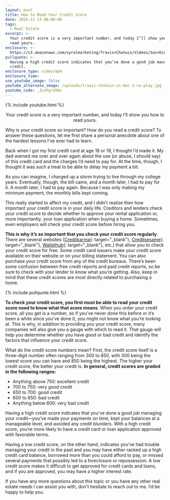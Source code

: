 ```yaml
---
layout: post
title: How to Read Your Credit Score
date: 2018-12-13 00:00:00
tags:
  - Real Estate
excerpt: >-
  Your credit score is a very important number, and today I’ll show you how to
  read yours.
enclosure: >-
  https://s3.amazonaws.com/vyralmarketing/Travis+Chatwin/Videos/San+Diego+Real+Estate+-+How+to+Read+Your+Credit+Score.mp4
pullquote: >-
  Having a high credit score indicates that you’ve done a good job managing your
  credit.
enclosure_type: video/mp4
enclosure_time:
use_youtube_image: false
youtube_alternate_image: /uploads/travis-chatwin-ss-dec-2-no-play.jpg
youtube_code: _JLoFgr399c
---
```


{% include youtube.html %}

<center>Your credit score is a very important number, and today I’ll show you how to read yours.</center>

Why is your credit score so important? How do you read a credit score? To answer these questions, let me first share a personal anecdote about one of the hardest lessons I’ve ever had to learn.

Back when I got my first credit card at age 18 or 19, I thought I’d made it. My dad warned me over and over again about the use (or abuse, I should say) of this credit card and the charges I’d need to pay for. At the time, though, I thought it was such a treat to be able to delay my payment a bit.

As you can imagine, I charged up a storm trying to live through my college years. Eventually, though, the bill came, and a month later, I had to pay for it. A month later, I had to pay again. Because I was only making my minimum payment, the monthly bills kept coming.

This really started to affect my credit, and I didn’t realize then how important your credit score is in your daily life. Creditors and lenders check your credit score to decide whether to approve your rental application or, more importantly, your loan application when buying a home. Sometimes, even employers will check your credit score before hiring you.

**This is why it’s so important that you check your credit score regularly**. There are several websites ([Creditkarma](https://www.creditkarma.com/){: target="_blank"}, [Creditsesame](https://www.creditsesame.com/){: target="_blank"}, [Wallethub](https://wallethub.com/){: target="_blank"}, etc.) that allow you to check your credit score for free. Some credit card issuers make your credit score available on their website or on your billing statement. You can also purchase your credit score from any of the credit bureaus. There’s been some confusion between free credit reports and paid credit reports, so be sure to check with your lender to know what you’re getting. Also, keep in mind that these credit scores are most directly related to purchasing a home.

{% include pullquote.html %}

**To check your credit score, you first must be able to read your credit score need to know what that score means**. When you order your credit score, all you get is a number, so if you’ve never done this before or it’s been a while since you’ve done it, you might not know what you’re looking at. This is why, in addition to providing you your credit score, many companies will also give you a gauge with which to read it. That gauge will help you determine whether you have good or bad credit and identify the factors that influence your credit score.

What do the credit score numbers mean? First, the credit score itself is a three-digit number often ranging from 300 to 850, with 300 being the lowest score you can have and 850 being the highest. The higher your credit score, the better your credit is. **In general, credit scores are graded in the following ranges:**

* Anything above 750: excellent credit
* 700 to 750: very good credit
* 650 to 700: good credit
* 600 to 650: bad credit
* Anything below 600: very bad credit

Having a high credit score indicates that you’ve done a good job managing your credit—you’ve made your payments on time, kept your balances at a manageable level, and avoided any credit blunders. With a high credit score, you’re more likely to have a credit card or loan application approved with favorable terms.

Having a low credit score, on the other hand, indicates you’ve had trouble managing your credit in the past and you may have either racked up a high credit card balance, borrowed more than you could afford to pay, or missed several payments that possibly led to a foreclosure or repossession. A low credit score makes it difficult to get approved for credit cards and loans, and if you are approved, you may have a higher interest rate.

If you have any more questions about this topic or you have any other real estate needs I can assist you with, don’t hesitate to reach out to me. I’d be happy to help you.
